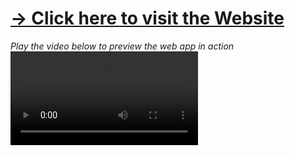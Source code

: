<a href="https://www.3rd-version.hello.chrisyou.com"><h1>&#8594; Click here to visit the Website</h1></a>
<i>Play the video below to preview the web app in action</i>
<video controls loop src="https://user-images.githubusercontent.com/28457425/161940009-aa30d515-2654-4dd0-9636-a4003ac2e17f.mp4
" controls></video>



